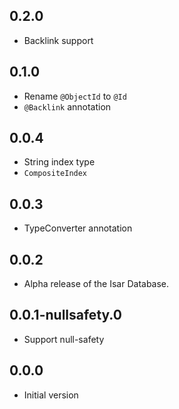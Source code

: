 ## 0.2.0
- Backlink support

## 0.1.0
- Rename `@ObjectId` to `@Id`
- `@Backlink` annotation

## 0.0.4
- String index type
- `CompositeIndex`

## 0.0.3
- TypeConverter annotation

## 0.0.2
- Alpha release of the Isar Database.

## 0.0.1-nullsafety.0
- Support null-safety

## 0.0.0
- Initial version